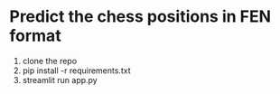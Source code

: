 # Predict the chess positions in FEN format

1. clone the repo
2. pip install -r requirements.txt
3. streamlit run app.py
